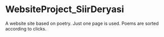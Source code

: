 # WebsiteProject_SiirDeryasi
A website site based on poetry. Just one page is used. Poems are sorted according to clicks. 
